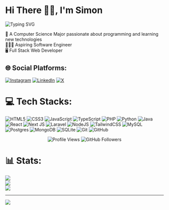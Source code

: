 # Hi There 👋🏽, I'm Simon

<div>
  <img src="https://readme-typing-svg.herokuapp.com?font=Fira+Code&pause=1000&color=2196F3&center=true&vCenter=true&width=435&lines=Software+Engineer;Full+Stack+Developer;Data+Science+Enthusiast" alt="Typing SVG" />
</div>

🚀 A Computer Science Major passionate about programming and learning new technologies <br>
👨🏽‍💻 Aspiring Software Engineer <br>
🖥️ Full Stack Web Developer <br>
<!--📲 Mobile App Developer <br>-->




## 🌐 Social Platforms:
[![Instagram](https://img.shields.io/badge/Instagram-%23E4405F.svg?logo=Instagram&logoColor=white)](https://instagram.com/simon.chainbers) [![LinkedIn](https://img.shields.io/badge/LinkedIn-%230077B5.svg?logo=linkedin&logoColor=white)](https://linkedin.com/in/simon-ddungu) [![X](https://img.shields.io/badge/X-black.svg?logo=X&logoColor=white)](https://x.com/simonchainbers) 

# 💻 Tech Stacks:
![HTML5](https://img.shields.io/badge/html5-%23E34F26.svg?style=for-the-badge&logo=html5&logoColor=white) ![CSS3](https://img.shields.io/badge/css3-%231572B6.svg?style=for-the-badge&logo=css3&logoColor=white) ![JavaScript](https://img.shields.io/badge/javascript-%23323330.svg?style=for-the-badge&logo=javascript&logoColor=%23F7DF1E) ![TypeScript](https://img.shields.io/badge/typescript-%23007ACC.svg?style=for-the-badge&logo=typescript&logoColor=white) ![PHP](https://img.shields.io/badge/php-%23777BB4.svg?style=for-the-badge&logo=php&logoColor=white) ![Python](https://img.shields.io/badge/python-3670A0?style=for-the-badge&logo=python&logoColor=ffdd54) ![Java](https://img.shields.io/badge/java-%23ED8B00.svg?style=for-the-badge&logo=openjdk&logoColor=white) ![React](https://img.shields.io/badge/react-%2320232a.svg?style=for-the-badge&logo=react&logoColor=%2361DAFB) <!--![React Native](https://img.shields.io/badge/react_native-%2320232a.svg?style=for-the-badge&logo=react&logoColor=%2361DAFB)--> ![Next JS](https://img.shields.io/badge/Next-black?style=for-the-badge&logo=next.js&logoColor=white) ![Laravel](https://img.shields.io/badge/laravel-%23FF2D20.svg?style=for-the-badge&logo=laravel&logoColor=white) ![NodeJS](https://img.shields.io/badge/node.js-6DA55F?style=for-the-badge&logo=node.js&logoColor=white) ![TailwindCSS](https://img.shields.io/badge/tailwindcss-%2338B2AC.svg?style=for-the-badge&logo=tailwind-css&logoColor=white) <!--![Spring](https://img.shields.io/badge/spring-%236DB33F.svg?style=for-the-badge&logo=spring&logoColor=white)--> ![MySQL](https://img.shields.io/badge/mysql-4479A1.svg?style=for-the-badge&logo=mysql&logoColor=white) ![Postgres](https://img.shields.io/badge/postgres-%23316192.svg?style=for-the-badge&logo=postgresql&logoColor=white) ![MongoDB](https://img.shields.io/badge/MongoDB-%234ea94b.svg?style=for-the-badge&logo=mongodb&logoColor=white) ![SQLite](https://img.shields.io/badge/sqlite-%2307405e.svg?style=for-the-badge&logo=sqlite&logoColor=white) ![Git](https://img.shields.io/badge/git-%23F05033.svg?style=for-the-badge&logo=git&logoColor=white) ![GitHub](https://img.shields.io/badge/github-%23121011.svg?style=for-the-badge&logo=github&logoColor=white)

<div align="center">
  <img src="https://komarev.com/ghpvc/?username=SimonDdungu&style=flat-square&color=blue" alt="Profile Views" />
  <img src="https://img.shields.io/github/followers/SimonDdungu?label=Followers&style=social" alt="GitHub Followers" />
</div>


# 📊 Stats:
![](https://github-readme-stats.vercel.app/api?username=simonddungu&theme=github_dark&hide_border=true&include_all_commits=false&count_private=false)<br/>
![](https://github-readme-streak-stats.herokuapp.com/?user=simonddungu&theme=github_dark&hide_border=true)<br/>
![](https://github-readme-stats.vercel.app/api/top-langs/?username=simonddungu&theme=github_dark&hide_border=true&include_all_commits=false&count_private=true&layout=compact)

---
[![](https://visitcount.itsvg.in/api?id=simonddungu&icon=0&color=0)](https://visitcount.itsvg.in)

